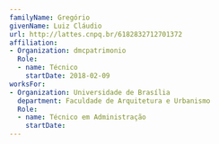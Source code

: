 ```yaml
---
familyName: Gregório
givenName: Luiz Cláudio
url: http://lattes.cnpq.br/6182832712701372
affiliation:
- Organization: dmcpatrimonio
  Role:
  - name: Técnico
    startDate: 2018-02-09
worksFor:
- Organization: Universidade de Brasília
  department: Faculdade de Arquitetura e Urbanismo
  Role:
  - name: Técnico em Administração
    startDate:
---
```

